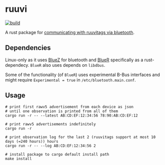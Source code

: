 # ruuvi

[![build](https://github.com/paasim/ruuvi/workflows/build/badge.svg)](https://github.com/paasim/ruuvi/actions)

A rust package for [communicating with ruuvitags via bluetooth](https://docs.ruuvi.com/).

Dependencies
------------

Linux-only as it uses [BlueZ](https://github.com/bluez/bluez) for bluetooth and [BlueR](https://crates.io/crates/bluer) specifically as a rust-dependecy. `BlueR` also uses depends on `libdbus`.

Some of the functionality (of `BlueR`) uses experimental B-Bus interfaces and might require `Experimental = true` in `/etc/bluetooth.main.conf`.

Usage
-----

    # print first rawv5 advertisement from each device as json
    # until one observation is printed from all of them
    cargo run -r -- --latest AB:CD:EF:12:34:56 78:90:AB:CD:EF:12

    # print rawv5 advertisements indefinitely
    cargo run -r

    # print observation log for the last 2 (ruuvitags support at most 10 days (=240 hours)) hours
    cargo run -r -- --log AB:CD:EF:12:34:56 2

    # install package to cargo default install path
    make install
